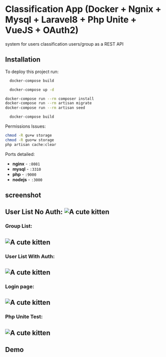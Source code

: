 
# Classification App (Docker + Ngnix + Mysql + Laravel8 + Php Unite + VueJS + OAuth2)


system for users classification users/group as a REST API







## Installation

To deploy this project run:

```bash
  docker-compose build
```

```bash
  docker-compose up -d
```

```bash
docker-compose run --rm composer install
docker-compose run --rm artisan migrate
docker-compose run --rm artisan seed
```

```bash
  docker-compose build
```
Permissions Issues:
```bash
chmod -R gu+w storage
chmod -R guo+w storage
php artisan cache:clear
```

Ports detailed:

- **nginx** - `:8081`
- **mysql** - `:3310`
- **php** - `:9000`
- **nodejs** - `:3000`

## screenshot
User List No Auth:
![A cute kitten](http://placekitten.com/200/300?style=centerme)
----
### Group List:
![A cute kitten](http://placekitten.com/200/300?style=centerme)
----
### User List With Auth:
![A cute kitten](http://placekitten.com/200/300?style=centerme)
----
### Login page:
![A cute kitten](http://placekitten.com/200/300?style=centerme)
----
### Php Unite Test:
![A cute kitten](http://placekitten.com/200/300?style=centerme)
----
## Demo


